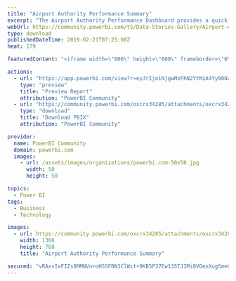```yaml
---
title: "Airport Authority Performance Summary"
excerpt: "The Airport Authority Performance Dashboard provides a quick snapshot of all relevant data with a user-centric view to offer a detailed analysis. Any Airport Authority official can use this dashboard to make informed decisions swiftly- like interchanging terminals in case of delays or emergencies. They can also study the most popular flight routes, their patterns, and the sources as well as destinations of major airliners. A passenger feedback section provides insights about the travelers’ satisfaction level regarding various amenities. This section is further divided into terminal-wise and month-wise level of satisfaction."
webUrl: https://community.powerbi.com/t5/Data-Stories-Gallery/Airport-Authority-Performance-Summary/td-p/628963
type: download
publishedDateTime: 2019-02-21T07:25:00Z
heat: 179

featuredContent: "<iframe width=\"800\" height=\"600\" frameborder=\"0\" src=\"https://app.powerbi.com/view?r=eyJrIjoiNjgwMzFhN2YtMzA4Yy00NzE2LTkxMDAtZDM1OTNiN2YzODcxIiwidCI6IjA0ZWM2MTA5LTRjNzktNGM3My1hZTcxLWE0NzRjMDlhMWY1YSJ9\"></iframe>"

actions:
  - url: "https://app.powerbi.com/view?r=eyJrIjoiNjgwMzFhN2YtMzA4Yy00NzE2LTkxMDAtZDM1OTNiN2YzODcxIiwidCI6IjA0ZWM2MTA5LTRjNzktNGM3My1hZTcxLWE0NzRjMDlhMWY1YSJ9"
    type: "preview"
    title: "Preview Report"
    attribution: "PowerBI Community"
  - url: "https://community.powerbi.com/oxcrx34285/attachments/oxcrx34285/DataStoriesGallery/2504/3/Airport%20Authority%20Performance%20Summary.pbix"
    type: "download"
    title: "Download PBIX"
    attribution: "PowerBI Community"

provider:
  name: PowerBI Community
  domain: powerbi.com
  images:
    - url: /assets/images/organizations/powerbi.com-50x50.jpg
      width: 50
      height: 50

topics:
  - Power BI
tags:
  - Business
  - Technology

images:
  - url: https://community.powerbi.com/oxcrx34285/attachments/oxcrx34285/DataStoriesGallery/2504/1/Airport%20Authority%20Performance%20Summary.png
    width: 1366
    height: 768
    title: "Airport Authority Performance Summary"

secured: "vRAxvIxFIZs8MMNVn+oHSSFBN3ClWit+9KB5P37Ew135TJIMi8VOexXugSmeCPJA7rhiSmmofQRKbGNOnVwnRXVkIdzj4B0YujnwTdHIOPbO6yTGjkjdmakpWInvjfVdHQ6iH1i10zZei+6hrlrGuYfRwcEKShUEZ2Nd5mhAGCeq9c95qOYlt2LQ9zOcFiFkteqNkp3jwyXwDGTMRHVeetxWbXRb3qi04TBwpyHFWq5D8j4au0wH2BcjInlrfFsHlS/Dl7sLwA95t85W5R8SBFWcQUjOi77/9VneaJXeiXuaD/avQRTPbjjzPlKYLS2OoKobzvGQalHbXAVMDAvSynfpn+DKEASSD+3wF/VkdtjdkJxBd7RoknJ2CXvaYGxS4iC4ihXKmPSZjOo1iGN8VYXwB5+EjQMR30TH6nRQdUQ=;vXHc6iptdbMAB5YLXjgoWQ=="
---
```


